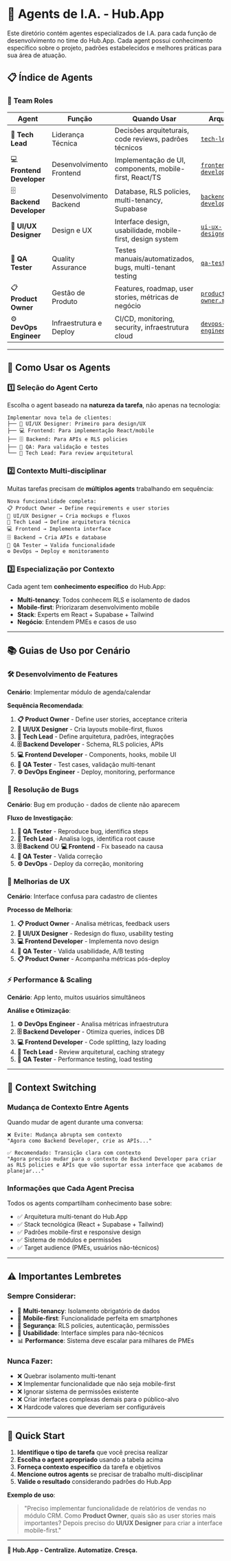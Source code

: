 # 🤖 Agents de I.A. - Hub.App

Este diretório contém agentes especializados de I.A. para cada função de desenvolvimento no time do Hub.App. Cada agent possui conhecimento específico sobre o projeto, padrões estabelecidos e melhores práticas para sua área de atuação.

## 📋 Índice de Agents

### 👥 **Team Roles**

| Agent | Função | Quando Usar | Arquivo |
|-------|---------|-------------|---------|
| 🚀 **Tech Lead** | Liderança Técnica | Decisões arquiteturais, code reviews, padrões técnicos | [`tech-lead.md`](./tech-lead.md) |
| 💻 **Frontend Developer** | Desenvolvimento Frontend | Implementação de UI, components, mobile-first, React/TS | [`frontend-developer.md`](./frontend-developer.md) |
| 🗄️ **Backend Developer** | Desenvolvimento Backend | Database, RLS policies, multi-tenancy, Supabase | [`backend-developer.md`](./backend-developer.md) |
| 🎨 **UI/UX Designer** | Design e UX | Interface design, usabilidade, mobile-first, design system | [`ui-ux-designer.md`](./ui-ux-designer.md) |
| 🧪 **QA Tester** | Quality Assurance | Testes manuais/automatizados, bugs, multi-tenant testing | [`qa-tester.md`](./qa-tester.md) |
| 📋 **Product Owner** | Gestão de Produto | Features, roadmap, user stories, métricas de negócio | [`product-owner.md`](./product-owner.md) |
| ⚙️ **DevOps Engineer** | Infraestrutura e Deploy | CI/CD, monitoring, security, infraestrutura cloud | [`devops-engineer.md`](./devops-engineer.md) |

---

## 🎯 **Como Usar os Agents**

### 1️⃣ **Seleção do Agent Certo**

Escolha o agent baseado na **natureza da tarefa**, não apenas na tecnologia:

```
Implementar nova tela de clientes:
├── 🎨 UI/UX Designer: Primeiro para design/UX  
├── 💻 Frontend: Para implementação React/mobile
├── 🗄️ Backend: Para APIs e RLS policies
├── 🧪 QA: Para validação e testes
└── 🚀 Tech Lead: Para review arquitetural
```

### 2️⃣ **Contexto Multi-disciplinar**

Muitas tarefas precisam de **múltiplos agents** trabalhando em sequência:

```
Nova funcionalidade completa:
📋 Product Owner → Define requirements e user stories
🎨 UI/UX Designer → Cria mockups e fluxos  
🚀 Tech Lead → Define arquitetura técnica
💻 Frontend → Implementa interface
🗄️ Backend → Cria APIs e database  
🧪 QA Tester → Valida funcionalidade
⚙️ DevOps → Deploy e monitoramento
```

### 3️⃣ **Especialização por Contexto**

Cada agent tem **conhecimento específico** do Hub.App:

- **Multi-tenancy**: Todos conhecem RLS e isolamento de dados
- **Mobile-first**: Priorizaram desenvolvimento mobile
- **Stack**: Experts em React + Supabase + Tailwind
- **Negócio**: Entendem PMEs e casos de uso

---

## 📚 **Guias de Uso por Cenário**

### 🛠️ **Desenvolvimento de Features**

**Cenário**: Implementar módulo de agenda/calendar

**Sequência Recomendada**:
1. **📋 Product Owner** - Define user stories, acceptance criteria
2. **🎨 UI/UX Designer** - Cria layouts mobile-first, fluxos
3. **🚀 Tech Lead** - Define arquitetura, padrões, integrações
4. **🗄️ Backend Developer** - Schema, RLS policies, APIs
5. **💻 Frontend Developer** - Components, hooks, mobile UI  
6. **🧪 QA Tester** - Test cases, validação multi-tenant
7. **⚙️ DevOps Engineer** - Deploy, monitoring, performance

### 🐛 **Resolução de Bugs**

**Cenário**: Bug em produção - dados de cliente não aparecem

**Fluxo de Investigação**:
1. **🧪 QA Tester** - Reproduce bug, identifica steps
2. **🚀 Tech Lead** - Analisa logs, identifica root cause
3. **🗄️ Backend** OU **💻 Frontend** - Fix baseado na causa
4. **🧪 QA Tester** - Valida correção
5. **⚙️ DevOps** - Deploy da correção, monitoring

### 🎨 **Melhorias de UX**

**Cenário**: Interface confusa para cadastro de clientes

**Processo de Melhoria**:
1. **📋 Product Owner** - Analisa métricas, feedback users
2. **🎨 UI/UX Designer** - Redesign do fluxo, usability testing  
3. **💻 Frontend Developer** - Implementa novo design
4. **🧪 QA Tester** - Valida usabilidade, A/B testing
5. **📋 Product Owner** - Acompanha métricas pós-deploy

### ⚡ **Performance & Scaling**

**Cenário**: App lento, muitos usuários simultâneos

**Análise e Otimização**:
1. **⚙️ DevOps Engineer** - Analisa métricas infraestrutura
2. **🗄️ Backend Developer** - Otimiza queries, índices DB
3. **💻 Frontend Developer** - Code splitting, lazy loading
4. **🚀 Tech Lead** - Review arquitetural, caching strategy
5. **🧪 QA Tester** - Performance testing, load testing

---

## 🔧 **Context Switching**

### **Mudança de Contexto Entre Agents**

Quando mudar de agent durante uma conversa:

```
❌ Evite: Mudança abrupta sem contexto
"Agora como Backend Developer, crie as APIs..."

✅ Recomendado: Transição clara com contexto  
"Agora preciso mudar para o contexto de Backend Developer para criar as RLS policies e APIs que vão suportar essa interface que acabamos de planejar..."
```

### **Informações que Cada Agent Precisa**

Todos os agents compartilham conhecimento base sobre:
- ✅ Arquitetura multi-tenant do Hub.App
- ✅ Stack tecnológica (React + Supabase + Tailwind)
- ✅ Padrões mobile-first e responsive design
- ✅ Sistema de módulos e permissões
- ✅ Target audience (PMEs, usuários não-técnicos)

---

## ⚠️ **Importantes Lembretes**

### **Sempre Considerar**:
- 🏢 **Multi-tenancy**: Isolamento obrigatório de dados
- 📱 **Mobile-first**: Funcionalidade perfeita em smartphones  
- 🔐 **Segurança**: RLS policies, autenticação, permissões
- 🎯 **Usabilidade**: Interface simples para não-técnicos
- 📊 **Performance**: Sistema deve escalar para milhares de PMEs

### **Nunca Fazer**:
- ❌ Quebrar isolamento multi-tenant
- ❌ Implementar funcionalidade que não seja mobile-first
- ❌ Ignorar sistema de permissões existente  
- ❌ Criar interfaces complexas demais para o público-alvo
- ❌ Hardcode valores que deveriam ser configuráveis

---

## 🚀 **Quick Start**

1. **Identifique o tipo de tarefa** que você precisa realizar
2. **Escolha o agent apropriado** usando a tabela acima
3. **Forneça contexto específico** da tarefa e objetivos
4. **Mencione outros agents** se precisar de trabalho multi-disciplinar
5. **Valide o resultado** considerando padrões do Hub.App

**Exemplo de uso**:
> "Preciso implementar funcionalidade de relatórios de vendas no módulo CRM. Como **Product Owner**, quais são as user stories mais importantes? Depois preciso do **UI/UX Designer** para criar a interface mobile-first."

---

**🎯 Hub.App - Centralize. Automatize. Cresça.**